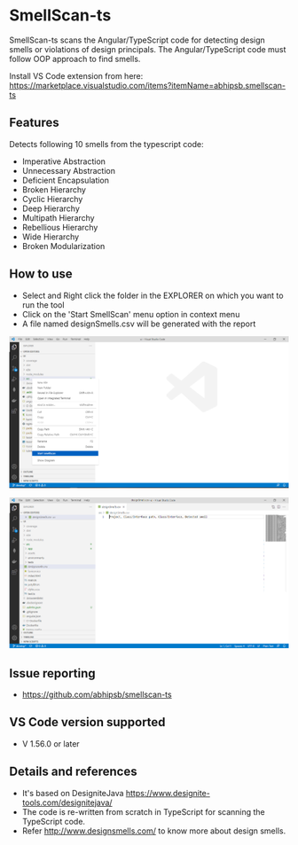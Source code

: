 # SmellScan-ts

SmellScan-ts scans the Angular/TypeScript code for detecting design smells or violations of design principals. The Angular/TypeScript code must follow OOP approach to find smells.

Install VS Code extension from here: https://marketplace.visualstudio.com/items?itemName=abhipsb.smellscan-ts

## Features
Detects following 10 smells from the typescript code:
- Imperative Abstraction
- Unnecessary Abstraction
- Deficient Encapsulation
- Broken Hierarchy
- Cyclic Hierarchy
- Deep Hierarchy
- Multipath Hierarchy
- Rebellious Hierarchy
- Wide Hierarchy
- Broken Modularization

## How to use

- Select and Right click the folder in the EXPLORER on which you want to run the tool
- Click on the 'Start SmellScan' menu option in context menu
- A file named designSmells.csv will be generated with the report

![Open context menu](./assets/screen_1.png)

![Select Start SmellScan](./assets/screen_2.png)

## Issue reporting
- https://github.com/abhipsb/smellscan-ts

## VS Code version supported
- V 1.56.0 or later

## Details and references
- It's based on DesigniteJava https://www.designite-tools.com/designitejava/
- The code is re-written from scratch in TypeScript for scanning the TypeScript code.
- Refer http://www.designsmells.com/ to know more about design smells.
